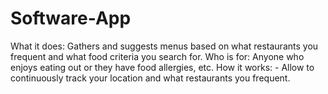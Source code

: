 # Software-App
What it does: Gathers and suggests menus based on what restaurants you frequent and what food criteria you search for.   Who is for: Anyone who enjoys eating out or they have food allergies, etc.  How it works: - Allow to continuously track your location and what restaurants you frequent. 

